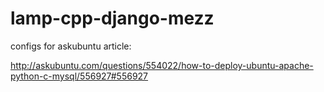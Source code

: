 lamp-cpp-django-mezz
====================

configs for askubuntu article:

http://askubuntu.com/questions/554022/how-to-deploy-ubuntu-apache-python-c-mysql/556927#556927
